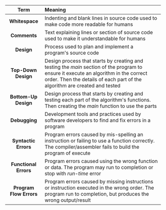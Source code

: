 |Term|Meaning|
|:-:|:-|
|**Whitespace**|Indenting and blank lines in source code used to make code more readable for humans|
|**Comments**|Text explaining lines or section of source code used to make it understandable for humans|
|**Design**|Process used to plan and implement a program's source code|
|**Top-Down Design**|Design process that starts by creating and testing the *main* section of the program to ensure it execute an algorithm in the correct order. Then the details of each part of the algorithm are created and tested|
|**Bottom-Up Design**|Design process that starts by creating and testing each part of the algorithm's functions. Then creating the *main* function to use the parts|
|**Debugging**|Development tools and practices used by software developers to find and fix errors in a program|
|**Syntactic Errors**|Program errors caused by mis-spelling an instruction or failing to use a function correctly. The compiler/assembler fails to build the program of execute|
|**Functional Errors**|Program errors caused using the wrong function or data. The program may run to completion or stop with *run-time* error|
|**Program Flow Errors**|Program errors caused by missing instructions or instruction executed in the wrong order. The program run to completion, but produces the wrong output/result|

